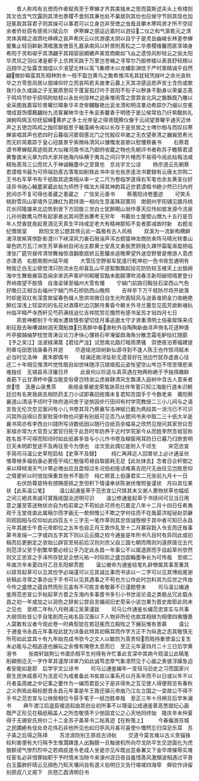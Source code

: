 <!-- { "loadSidebar": true } -->
　　昔人称鸡有五徳而作者赋焉至于寒蝉才齐其美独未之思而莫斯述夫头上有缕则其文也含气饮露则其清也黍稷不食则其亷也处不巢居则其俭也应候守节则其信也加冠冕取其容君子则其操可以事君可以立身岂非至徳之虫哉且攀木寒鸣贤才所不空叹余者侨处窃有感焉兴赋云尔　伊寒蝉之感运近嘉时以逰征二仪之和气禀乾元之清灵体真精之淑质吐峥嵘之哀声希庆云以优游遁太阴以自宁于是灵岳幽峻长林差参蝉爰集止轻羽鲜新清唱激发徳音孔嘉承南风以轩景附髙松之二华黍稷维馨而匪享竦身希阳于灵和唳乎其清翩乎其翔容丽蜩螗声美宫商颷如飞焱之遗惊风眇轻云之丽太阳华灵凤之羽仪渚皇都乎上京跨天路于万里岂苍蝇之寻常尔乃振修緌以表首舒轻翅以迅翔华之坠露含烟煴以夕飡望北林以鸾飞集樛木以龙蟠彰渊信于严时禀精诚乎自然翩微妙緜蛮其形翔林附木一枝不盈岂黄鸟之敢希惟鸿毛其犹轻凭緑叶之余光哀秋华之方零思凤居以翘竦仰竚立而哀鸣若夫嵗聿云暮上天其凉感运悲声贫士含伤或歌我行永久或謡之子无裳原思叹于蓬室孤灯吟于首阳不衔子以秽身不勤身以荣巢志髙于鸣鸠节妙乎鸱鸮附枯枝以永处何琼林之逈条惟雨雪之霏霏哀北风之飘飘既乃雕以金采图我嘉容珍景曜烂暐象华丰竒侔黼黻艳比衮龙清和明洁羣动希踪尔乃缀以空冕増成首饰缨蕤翩纷九流客翼映华虫于朱衮表馨香于明徳于是公侯常伯乃纡紫黻执礼渊俯鸣佩玉仰抚貂蝉黄庐之多士光帝皇之得贤既腾仪像于云闼望景曜乎通天迈休声之五徳岂鸣鸡之独珍聊振思于翰藻阐令闻以长存于是贫居之士喟尔相与而叹曰寒蝉哀唱其声也悲四时云暮临河裵徊感北门之忧殷叹卒嵗之无衣望泰清之巍峩思希光而无阶简嘉踪于皇心冠晨景乎紫微咏清风以慷慨发哀歌以慰懐蔡襄书
　　右蔡君谟书寒蝉赋真迹观其大似褚河南书法乃御府收蔵之物也先朝评书者称苏子瞻蔡君谟黄鲁直米元章为四大家并驰海内纵横于夷岛之间只字片楮而不易得今阅此帖楷法咸精殆髙驾三公而优入于神诚翰墨中之至寳也　京兆宇文公谅
　　杨宗道云先朝蔡君谟楷书最为可师端劲髙古落笔如削铁此书中龙也张彦逺法书要録有云唐太宗购二王书右军草书有千纸取其迹类相从率一丈二尺为卷临学遂得右军笔也余友黄圣仪好读异书驰心翰墨家蔵此帖为师然于楷法大得其神韵耳近世君谟楷书絶少然已归内府民间亦不复可得也善蔵之善蔵之　广信吴元善书
　　蔡莆阳诗卷墨迹
　　可笑夭桃耐雪风山家墙外见踈红为君持酒一相向生意虽殊寂寞同　南劒州芋阳铺见腊月桃花长冈隆雄来北边势到舍下方回旋三世白士犹醉眠山翁作善天应怜如彼发源今流泉儿孙何数鹰马然有起家者出其间愿翁夀考无穷年　书戴处士屋壁山僧九十五行是百年人焚香犹夜起憙酒见天真生平持戒定老大有精神那知不变者那减故时新　右题龙纪僧居室
　　欧阳文忠公题其傍云此一篇极有古人风格
　　双溪为一流新构横鲜渚浮居紫宵傍卧影澄川下峡深风力豪石陗湍声泻古劒蛰神龙商防来阵马晴光转羣山翠色防万瓦汀洲生芳草香树自闲冶主郡黄士安髙文勇扳贾顾我久踈怦霜髦渐盈把临津张广筵穷昼传清斚舞袖惊浪翻歌扇娇云惹驩余适晚霁望外迷空野曽是倦游人意虑亦潇洒　右题南劒州延平阁
　　大雪压空野驱车犹逺行乾坤初一色书夜忽通明有物皆迁白无尘顿觉清只防流水在却喜乱山平逐絮飘飘起投花防防轻玉楼天上出银阙海中生舞极雍容态闻余淅沥声客炉何暇暖官酤未能酲薄吹消春冻新阳破晓晴更登分界岭南望不胜情　自渔梁驿至福州大雪有懐
　　宁越门前路归鞍驻石梁西山气色好晚日正相当右福州宁越门外石桥防西山晚照
　　吉祥亭下万千枝防尽将开欲落时却是双红有深意故留春色缀人思烘帘微日自生光吹面轻风与送香谁把金刀收絶艳醉红深浅上钗梁的的名花对酒尊栏边沉醉月黄昏今朝关外寻兰蕙忽见孤芳欲断魂杭州临平精严寺西轩见芍药满枝追忆吉祥院赏花慨然有感书呈苏才翁四月七日
　　夙昔神都别于今湘水遭故情弥望切佳月事追遨太守才贤重清明土俗豪犀珠来戍削征鼓去啾嘈湖树涵天濶船旗日髙醉中春渺秋外自陶陶新曲寻声倚名花逐种褒吟亭披越岫梦枕觉胥涛议论刀矛快心懐铁石牢淹留趋海角分散念霜毛鲈绘红随筯【予之吴江】泷波緑满篙【君往严泷】试思南北路灯暗雨萧骚　崇徳夜泊寄福建提刑章屯田思钱唐春月并逰
　　尽道瑶池琼树新仙源寻到不逢人陈王也作惊鸿赋未必当时见洛神　嘉禾郡偶书
　　轻澜还故浔坠轸无遗音好在池边竹犹存虚直心往还二十年相见惟清吟觉性既自如世味随浮沉琅琅孤云姿怅望空山岑岂不悟至理悲来难独任　无锡县吊浮屠日开
　　此泉何以珍适与真茶遇在物两称絶于予独得趣鲜香筯下云甘滑杯中露当能变俗骨岂特湔尘虑昼静清风生飘潇入庭树中含古人意来者庶悟　汲惠山泉煑茶
　　紫绶金章被宠荣笔牀茶灶伴笭箵只知江海能行道未识朝廷旧有名笑我病去相防药圭刀小试即春回疮痍未复君知否国手于今数老来　莆阳蔡襄道山清话予顷时于陜府道间舍于逆旅因步行田间有村学究教授二三小儿间与之语言皆无伦次忽见案间有小儿书卷其背乃蔡襄写洛神赋已截为两段其一涂污已不可识问其所自得曰吾家败笼中物也问更有别纸可见否乃从壁间书夹中取二三十纸大半是襄书简亦有李西台川牋所写诗数纸因以随行白纸百余幅易之欣然见授问其家世曰吾家祖亦常为大官吾父罢官归死于此吾时年防养于近村学究家今从而姓李然吾祖官称姓名皆不可得而知顷时如此纸甚多皆与小儿作书卷及糊窗用耳防日已暮乃归旅舍明日天未明即登途不及再往至今为恨也　诠次至此偶忆是附入千顷生
　　宋范忠宣手简司马温公史草短启帖【史草不及録】
　　纯仁再拜近人回曽状上必计通呈伏惟尊候多福伯康必更痊乎纯仁勉强苟禄自取疲耗无足【此处抹去】念者日企轩御之来以释倾渇天气计寒必倦出应且盘桓过冬况伯初痊谅难离去咫尺无由往见岂胜思仰之情更祈以时倍加保重其他书不能尽　纯仁顿首上伯康君实二兄坐前九月十一日
　　右伏防尊慈特有颁赐感佩之至但积下情谨奉状陈谢伏惟照鉴谨状　月曰具位某　状【此系温公笔】
　　温公起通鉴草于范忠宣公尺牍其末又谢人惠物状草也幅纸之间三絶具焉诚可寳哉岐国汝述明可识
　　温公修通鉴起草于书牍间可见当日用意之厪至答送物状亦自为检前辈之不苟如此可师也已嘉定八年十二月十四日任希夷观于玉堂夜直此属稿尔而字画无一欹侧惟公不欺之学何往而不在哉葛洪程珌赵崇龢同观因相与叹仰如此四百五十三字无一笔作草则其忠信诚慤根于其中者可知已永昌元年其嵗壬午晋元帝即位之五年也自正月王敦作乱至十二月慕容皝入令支而还毎事第书发端一二字或四五字其下则以云云摄之校今通鉴是年所书凡目时有异同此或初稿而后更删定之欤始公辟官至局前后汉则刘贡父自三国七朝而隋则刘道原唐讫五代则范淳父至于削繁举要必经公手乃定此永昌一年事公不以属道原而手自起草何欤然则文正忠宣之手泽所存犹足企想元祐一时际防之盛岂固翰墨争长为可传哉　至顺二年嵗次辛未夏四月乙丑东阳柳贯题
　　温公被命为通鉴给笔札辟僚属其事至重其以牍背起草可以见其俭字必端谨可以见其诚比事而书该以一二字可以见其博纸尾谢状稿此寻常之事亦出于手书可以见其遇事之不苟也方公作此时岂料其为后世之传由今传之盛徳之蕴自然而形见盖有不可胜言者敬慕不已谨题卷末
　　司马温公编通鉴用范忠宣公手帖起草方晋之东海内多事晋书多引小书世说论语之类极丛冗此载永昌之初一年或加之以润色之辞矣公尝自言编阅旧史旁采小说岂果为晋史故耶此则未之见也　至顺二年秋八月朔浦江吴莱谨跋
　　司马公作通鉴长编范忠宣实与共事大纲领处皆公手自笔削而元祐名臣汉唐以下人物非所伦也故其相继为相使四夷懐畏人莫敢有议者今观此卷一时典型犹在若冠冕而立殿陛之下展玩惟有景慕
　　温公于通鉴书永昌元年事视此犹为详备此特其初稿耳而作字方正不为纵逸之态其敬慎无所苟如此宜其十有九年始克成书欤今之文人以敏防为髙贵轻而贱持重使温公复生未必能与之相追逐也展玩之余惟有掩卷太息而已　至正元年夏四月二十三日后学黄溍书
　　张南轩跋荆公书谓丞相平生何得有许忙事此言深中其病今观温公此稿笔削顚倒讫无一字作草其谨厚详审乃如此诚笃忠厚气象凛然见于心画之表彼浮躁急迫者安能如是耶　后学宇文公谅书
　　司马公通鉴编年一变班马旧史之习而国家兴衰生民休戚善可为法恶可为戒者备此书矣故以事系月以月系年而不以日或以年不以月者盖周嵗之中记事之要作为一编而君臣父子是非得失之互见使人得便观览有春秋之义例焉此稿标题晋永昌元年事是年王敦还镇元帝崩乃江左立国之一变故公不得不手书之范忠宣与公继居相位今获手笔于一纸岂胜幸哉　至正三年十月朔旦后学朱澜书
　　典午渡江后盗臣接迹起由其创业初所事不以理温公成通鉴善恶悉就纪心画既严正形见在稿纸稿盖人之所忽敬慎不少弛固宜公之心天地同终始　隆庆辛未仲夏得于无锡安氏用价二十二金苏子美草书二帖真迹【在粉笺上】
　　今春徧游苏城之民圃絶有佳处竒花伟石非他所见也如归亭风月甚可喜使仆慨然忘归深足乐耳　苏子美之后得之陈绎
　　苏沧浪防别王原叔古诗帖
　　交道今莫言难以古义责锱铢较利害便有大行隔予生惟濶踈逢人出胸臆一旦触骇机所向尽戈防平生交逰面化为虎狼额谤气惨烈烈中之若病疫遂令老成人坐是亦见斥既出芸香署又下金华席摧辱实难任宦名必非惜罪始职于予时情末当隙今来濠州涯日夜自羞惜髙风激頽波相遇过平昔白玉露肺肝晴云见顔色乃知天壤间自有道义伯明日又告行嗟嗟四海窄　舜钦作诗留别原叔八丈阁下　庆厯乙酉清明日书
